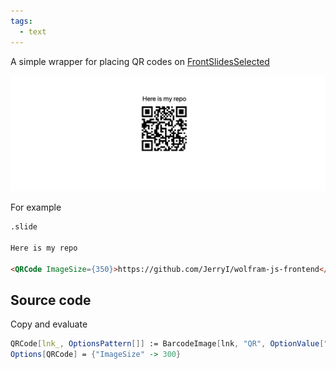 ```yaml
---
tags:
  - text
---
```

A simple wrapper for placing QR codes on [FrontSlidesSelected](frontend/Reference/Slides/FrontSlidesSelected.md)

![](./../../../Screenshot%202024-11-26%20at%2020.19.08.png)

For example

```html
.slide

Here is my repo

<QRCode ImageSize={350}>https://github.com/JerryI/wolfram-js-frontend</QRCode>
```

## Source code
Copy and evaluate

```mathematica
QRCode[lnk_, OptionsPattern[]] := BarcodeImage[lnk, "QR", OptionValue["ImageSize"]]
Options[QRCode] = {"ImageSize" -> 300}
```